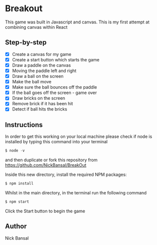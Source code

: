 # Breakout
This game was built in Javascript and canvas. This is my first attempt at combining canvas within React

## Step-by-step
- [x] Create a canvas for my game
- [x] Create a start button which starts the game    
- [x] Draw a paddle on the canvas
- [x] Moving the paddle left and right
- [x] Draw a ball on the screen
- [x] Make the ball move 
- [x] Make sure the ball bounces off the paddle
- [x] If the ball goes off the screen - game over
- [x] Draw bricks on the screen
- [x] Remove brick if it has been hit
- [x] Detect if ball hits the bricks

## Instructions
In order to get this working on your local machine please check if node is installed by typing this command into your terminal
```js
$ node -v
```
and then duplicate or fork this repository from https://github.com/NickBansal/BreakOut

Inside this new directory, install the required NPM packages:
```js
$ npm install
```
Whilst in the main directory, in the terminal run the following command
```js
$ npm start
```
Click the Start button to begin the game

## Author
Nick Bansal